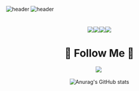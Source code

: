 
![header](https://capsule-render.vercel.app/api?type=slice&backgorund-color="")
![header](https://capsule-render.vercel.app/api?type=waving&color=snow&height=120&animation=fadeIn&section=footer&text=I'm%20MOOK🚗🚘🚛&fontAlign=50)
<div align="center">
  <h1></h1>

<img src="https://img.shields.io/badge/MySQL-4479A1?style=for-the-badge&logo=MySQL&logoColor=white"><img src="https://img.shields.io/badge/Eclipse-2C2255?style=for-the-badge&logo=Eclipse%20IDE&logoColor=white"><img src="https://img.shields.io/badge/github-181717?style=for-the-badge&logo=github&logoColor=white"><img src="https://img.shields.io/badge/aws-232F3E?style=for-the-badge&logo=aws&logoColor=white">

<h1 align="center">🌈 Follow Me 🌈</h1>
  
<p align="center">
  <a href=https://www.instagram.com/m00kjjibba/><img src="https://img.shields.io/badge/Instagram-E4405F?style=flat-square&logo=Instagram&logoColor=white&link=https://www.instagram.com/m00kjjibba/"/></a>&nbsp

</p>

![Anurag's GitHub stats](https://github-readme-stats.vercel.app/api?username=delay-100&show_icons=true&theme=radical&align="center")




</div>
